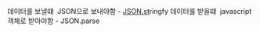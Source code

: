 
데이터를 보낼떄  JSON으로 보내야함 - [JSON.st](http://JSON.st)ringfy
데이터를 받을떄  javascript 객체로 받아야함 - JSON.parse
